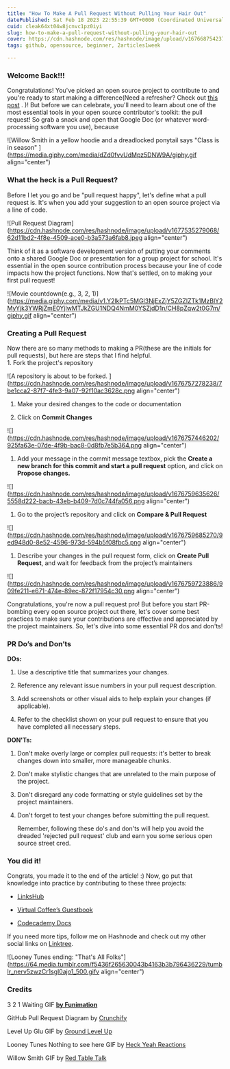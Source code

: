 ```yaml
---
title: "How To Make A Pull Request Without Pulling Your Hair Out"
datePublished: Sat Feb 18 2023 22:55:39 GMT+0000 (Coordinated Universal Time)
cuid: cleak64xt04w8jcnvc1pz0iyi
slug: how-to-make-a-pull-request-without-pulling-your-hair-out
cover: https://cdn.hashnode.com/res/hashnode/image/upload/v1676687542374/58e445f2-111a-4c3e-a8eb-886c7e6a565d.png
tags: github, opensource, beginner, 2articles1week

---
```


### Welcome Back!!!

Congratulations! You've picked an open source project to contribute to and you're ready to start making a difference(Need a refresher? Check out [this post](https://hashnode.com/post/clciz988g098fbgnv17mjbc6l) . )! But before we can celebrate, you'll need to learn about one of the most essential tools in your open source contributor's toolkit: the pull request! So grab a snack and open that Google Doc (or whatever word-processing software you use), because

![Willow Smith in a yellow hoodie and a dreadlocked ponytail says "Class is in season" ](https://media.giphy.com/media/dZd0fvvUdMpz5DNW9A/giphy.gif align="center")

### What the heck is a Pull Request?

Before I let you go and be "pull request happy", let's define what a pull request is. It's when you add your suggestion to an open source project via a line of code.

![Pull Request Diagram](https://cdn.hashnode.com/res/hashnode/image/upload/v1677535279068/62d11bd2-4f8e-4509-ace0-b3a573a6fab8.jpeg align="center")

Think of it as a software development version of putting your comments onto a shared Google Doc or presentation for a group project for school. It's essential in the open source contribution process because your line of code impacts how the project functions. Now that's settled, on to making your first pull request!

![Movie countdown(e.g., 3, 2, 1)](https://media.giphy.com/media/v1.Y2lkPTc5MGI3NjExZjY5ZGZlZTk1MzBlY2MyYjk3YWRjZmE0YjIwMTJkZGU1NDQ4NmM0YSZjdD1n/CH8pZqw2t0G7m/giphy.gif align="center")

### Creating a Pull Request

Now there are so many methods to making a PR(these are the initials for pull requests), but here are steps that I find helpful.  
1\. Fork the project's repository

![A repository is about to be forked. ](https://cdn.hashnode.com/res/hashnode/image/upload/v1676757278238/7be1cca2-87f7-4fe3-9a07-92f10ac3628c.png align="center")

1. Make your desired changes to the code or documentation
    
2. Click on **Commit Changes**
    

![](https://cdn.hashnode.com/res/hashnode/image/upload/v1676757446202/925fa63e-07de-4f9b-bac8-0d8fb7e5b364.png align="center")

1. Add your message in the commit message textbox, pick the **Create a new branch for this commit and start a pull request** option, and click on **Propose changes.**
    

![](https://cdn.hashnode.com/res/hashnode/image/upload/v1676759635626/5558d222-bacb-43eb-b409-7d0c744fa056.png align="center")

1. Go to the project’s repository and click on **Compare & Pull Request**
    

![](https://cdn.hashnode.com/res/hashnode/image/upload/v1676759685270/9ed948d0-8e52-4596-973d-594b5f08fbc5.png align="center")

1. Describe your changes in the pull request form, click on **Create Pull Request**, and wait for feedback from the project’s maintainers
    

![](https://cdn.hashnode.com/res/hashnode/image/upload/v1676759723886/909fe211-e671-474e-89ec-872f17954c30.png align="center")

Congratulations, you're now a pull request pro! But before you start PR-bombing every open source project out there, let's cover some best practices to make sure your contributions are effective and appreciated by the project maintainers. So, let's dive into some essential PR dos and don'ts!

### PR Do’s and Don’ts

**DOs:**

1. Use a descriptive title that summarizes your changes.
    
2. Reference any relevant issue numbers in your pull request description.
    
3. Add screenshots or other visual aids to help explain your changes (if applicable).
    
4. Refer to the checklist shown on your pull request to ensure that you have completed all necessary steps.
    

**DON'Ts:**

1. Don't make overly large or complex pull requests: it's better to break changes down into smaller, more manageable chunks.
    
2. Don't make stylistic changes that are unrelated to the main purpose of the project.
    
3. Don't disregard any code formatting or style guidelines set by the project maintainers.
    
4. Don't forget to test your changes before submitting the pull request.
    
    Remember, following these do's and don'ts will help you avoid the dreaded 'rejected pull request' club and earn you some serious open source street cred.
    

### You did it!

Congrats, you made it to the end of the article! :) Now, go put that knowledge into practice by contributing to these three projects:

* [LinksHub](https://github.com/rupali-codes/LinksHub)
    
* [Virtual Coffee’s Guestbook](https://github.com/Virtual-Coffee/guestbook)
    
* [Codecademy Docs](https://github.com/Codecademy/docs)
    

If you need more tips, follow me on Hashnode and check out my other social links on [Linktree](https://linktr.ee/ChrissyCodes).

![Looney Tunes ending: "That's All Folks"](https://64.media.tumblr.com/f5436f265630043b4163b3b796436229/tumblr_nerv5zwzCr1sgl0ajo1_500.gifv align="center")

### Credits

3 2 1 Waiting GIF [**by Funimation**](https://media.giphy.com/media/CH8pZqw2t0G7m/giphy.gif)

GitHub Pull Request Diagram by [Crunchify](https://crunchify.com/how-to-fork-github-repository-create-pull-request-and-merge/)

Level Up Glu GIF by [Ground Level Up](https://media.giphy.com/media/L0eLbQSACTr10Voj83/giphy.gif)

Looney Tunes Nothing to see here GIF by [Heck Yeah Reactions](https://giphy.com/gifs/the-end-thats-all-folks-lD76yTC5zxZPG)

Willow Smith GIF by [Red Table Talk](https://media.giphy.com/media/dZd0fvvUdMpz5DNW9A/giphy.gif)